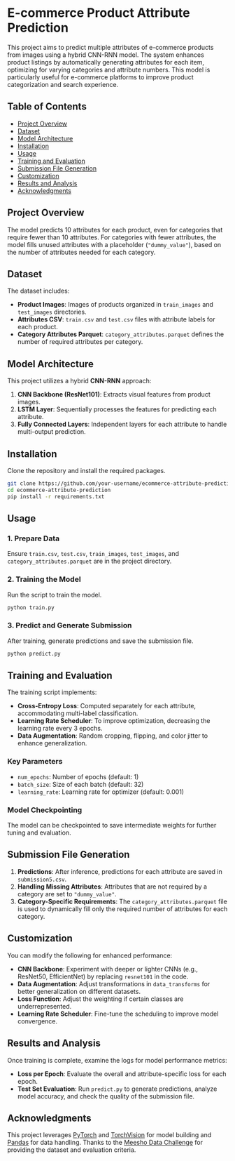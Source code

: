 # E-commerce Product Attribute Prediction

This project aims to predict multiple attributes of e-commerce products from images using a hybrid CNN-RNN model. The system enhances product listings by automatically generating attributes for each item, optimizing for varying categories and attribute numbers. This model is particularly useful for e-commerce platforms to improve product categorization and search experience.

## Table of Contents
- [Project Overview](#project-overview)
- [Dataset](#dataset)
- [Model Architecture](#model-architecture)
- [Installation](#installation)
- [Usage](#usage)
- [Training and Evaluation](#training-and-evaluation)
- [Submission File Generation](#submission-file-generation)
- [Customization](#customization)
- [Results and Analysis](#results-and-analysis)
- [Acknowledgments](#acknowledgments)

## Project Overview
The model predicts 10 attributes for each product, even for categories that require fewer than 10 attributes. For categories with fewer attributes, the model fills unused attributes with a placeholder (`"dummy_value"`), based on the number of attributes needed for each category.

## Dataset
The dataset includes:
- **Product Images**: Images of products organized in `train_images` and `test_images` directories.
- **Attributes CSV**: `train.csv` and `test.csv` files with attribute labels for each product.
- **Category Attributes Parquet**: `category_attributes.parquet` defines the number of required attributes per category.

## Model Architecture
This project utilizes a hybrid **CNN-RNN** approach:
1. **CNN Backbone (ResNet101)**: Extracts visual features from product images.
2. **LSTM Layer**: Sequentially processes the features for predicting each attribute.
3. **Fully Connected Layers**: Independent layers for each attribute to handle multi-output prediction.

## Installation
Clone the repository and install the required packages.
```bash
git clone https://github.com/your-username/ecommerce-attribute-prediction.git
cd ecommerce-attribute-prediction
pip install -r requirements.txt
```

## Usage

### 1. Prepare Data
Ensure `train.csv`, `test.csv`, `train_images`, `test_images`, and `category_attributes.parquet` are in the project directory.

### 2. Training the Model
Run the script to train the model.
```bash
python train.py
```

### 3. Predict and Generate Submission
After training, generate predictions and save the submission file.
```bash
python predict.py
```

## Training and Evaluation
The training script implements:
- **Cross-Entropy Loss**: Computed separately for each attribute, accommodating multi-label classification.
- **Learning Rate Scheduler**: To improve optimization, decreasing the learning rate every 3 epochs.
- **Data Augmentation**: Random cropping, flipping, and color jitter to enhance generalization.

### Key Parameters
- `num_epochs`: Number of epochs (default: 1)
- `batch_size`: Size of each batch (default: 32)
- `learning_rate`: Learning rate for optimizer (default: 0.001)

### Model Checkpointing
The model can be checkpointed to save intermediate weights for further tuning and evaluation.

## Submission File Generation
1. **Predictions**: After inference, predictions for each attribute are saved in `submission5.csv`.
2. **Handling Missing Attributes**: Attributes that are not required by a category are set to `"dummy_value"`.
3. **Category-Specific Requirements**: The `category_attributes.parquet` file is used to dynamically fill only the required number of attributes for each category.

## Customization
You can modify the following for enhanced performance:
- **CNN Backbone**: Experiment with deeper or lighter CNNs (e.g., ResNet50, EfficientNet) by replacing `resnet101` in the code.
- **Data Augmentation**: Adjust transformations in `data_transforms` for better generalization on different datasets.
- **Loss Function**: Adjust the weighting if certain classes are underrepresented.
- **Learning Rate Scheduler**: Fine-tune the scheduling to improve model convergence.

## Results and Analysis
Once training is complete, examine the logs for model performance metrics:
- **Loss per Epoch**: Evaluate the overall and attribute-specific loss for each epoch.
- **Test Set Evaluation**: Run `predict.py` to generate predictions, analyze model accuracy, and check the quality of the submission file.

## Acknowledgments
This project leverages [PyTorch](https://pytorch.org/) and [TorchVision](https://pytorch.org/vision/) for model building and [Pandas](https://pandas.pydata.org/) for data handling. Thanks to the [Meesho Data Challenge](https://www.kaggle.com/competitions/visual-taxonomy) for providing the dataset and evaluation criteria.
